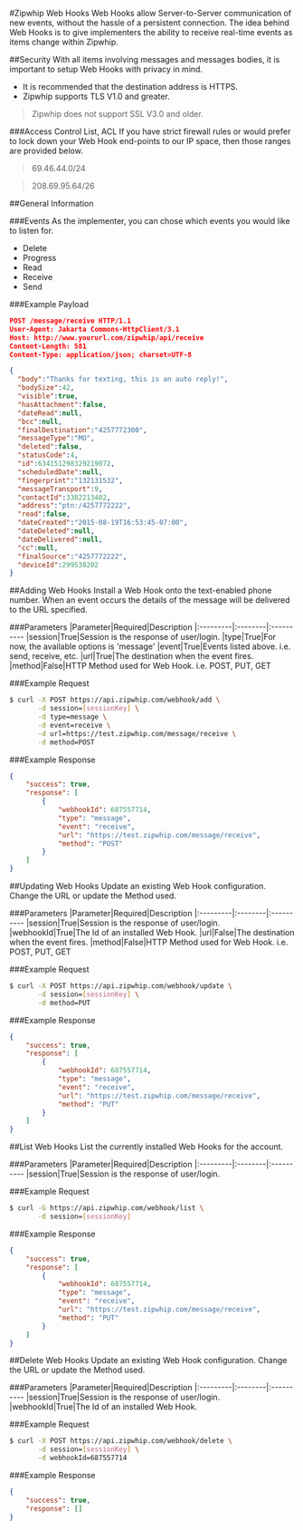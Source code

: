 #Zipwhip Web Hooks
Web Hooks allow Server-to-Server communication of new events, without the hassle
of a persistent connection. The idea behind Web Hooks is to give implementers the ability to receive real-time events as items change within Zipwhip.

##Security
With all items involving messages and messages bodies, it is important to setup Web Hooks with privacy in mind. 

* It is recommended that the destination address is HTTPS.
* Zipwhip supports TLS V1.0 and greater.
> Zipwhip does not support SSL V3.0 and older. 

###Access Control List, ACL
If you have strict firewall rules or would prefer to lock down your Web Hook end-points to our IP space, then those ranges are provided below.

> 69.46.44.0/24

> 208.69.95.64/26

##General Information

###Events
As the implementer, you can chose which events you would like to listen for.

* Delete
* Progress
* Read
* Receive
* Send

###Example Payload
```JSON
POST /message/receive HTTP/1.1
User-Agent: Jakarta Commons-HttpClient/3.1
Host: http://www.yoururl.com/zipwhip/api/receive
Content-Length: 581
Content-Type: application/json; charset=UTF-8
```

```JSON
{  
  "body":"Thanks for texting, this is an auto reply!",
  "bodySize":42,
  "visible":true,
  "hasAttachment":false,
  "dateRead":null,
  "bcc":null,
  "finalDestination":"4257772300",
  "messageType":"MO",
  "deleted":false,
  "statusCode":4,
  "id":634151298329219072,
  "scheduledDate":null,
  "fingerprint":"132131532",
  "messageTransport":9,
  "contactId":3382213402,
  "address":"ptn:/4257772222",
  "read":false,
  "dateCreated":"2015-08-19T16:53:45-07:00",
  "dateDeleted":null,
  "dateDelivered":null,
  "cc":null,
  "finalSource":"4257772222",
  "deviceId":299538202
}
```

##Adding Web Hooks
Install a Web Hook onto the text-enabled phone number. When an event occurs the details of the message will be delivered to the URL specified.

###Parameters
|Parameter|Required|Description
|:---------|:--------|:----------
|session|True|Session is the response of user/login.
|type|True|For now, the available options is 'message'
|event|True|Events listed above. i.e. send, receive, etc.
|url|True|The destination when the event fires. 
|method|False|HTTP Method used for Web Hook. i.e. POST, PUT, GET

###Example Request
```sh
$ curl -X POST https://api.zipwhip.com/webhook/add \
       -d session=[sessionKey] \
       -d type=message \
       -d event=receive \
       -d url=https://test.zipwhip.com/message/receive \
       -d method=POST
```

###Example Response
```JSON
{
	"success": true,
	"response": [
		{
			"webhookId": 687557714,
			"type": "message",
			"event": "receive",
			"url": "https://test.zipwhip.com/message/receive",
			"method": "POST"
		}
	]
}
```

##Updating Web Hooks
Update an existing Web Hook configuration. Change the URL or update the Method used.

###Parameters
|Parameter|Required|Description
|:---------|:--------|:----------
|session|True|Session is the response of user/login.
|webhookId|True|The Id of an installed Web Hook.
|url|False|The destination when the event fires. 
|method|False|HTTP Method used for Web Hook. i.e. POST, PUT, GET

###Example Request
```sh
$ curl -X POST https://api.zipwhip.com/webhook/update \
       -d session=[sessionKey] \
       -d method=PUT
```

###Example Response
```JSON
{
	"success": true,
	"response": [
		{
			"webhookId": 687557714,
			"type": "message",
			"event": "receive",
			"url": "https://test.zipwhip.com/message/receive",
			"method": "PUT"
		}
	]
}
```

##List Web Hooks
List the currently installed Web Hooks for the account.

###Parameters
|Parameter|Required|Description
|:---------|:--------|:----------
|session|True|Session is the response of user/login.

###Example Request
```sh
$ curl -G https://api.zipwhip.com/webhook/list \
       -d session=[sessionKey]
```

###Example Response
```JSON
{
	"success": true,
	"response": [
		{
			"webhookId": 687557714,
			"type": "message",
			"event": "receive",
			"url": "https://test.zipwhip.com/message/receive",
			"method": "PUT"
		}
	]
}
```

##Delete Web Hooks
Update an existing Web Hook configuration. Change the URL or update the Method used.

###Parameters
|Parameter|Required|Description
|:---------|:--------|:----------
|session|True|Session is the response of user/login.
|webhookId|True|The Id of an installed Web Hook.

###Example Request
```sh
$ curl -X POST https://api.zipwhip.com/webhook/delete \
       -d session=[sessionKey] \
       -d webhookId=687557714
```

###Example Response
```JSON
{
	"success": true,
	"response": []
}
``` 
